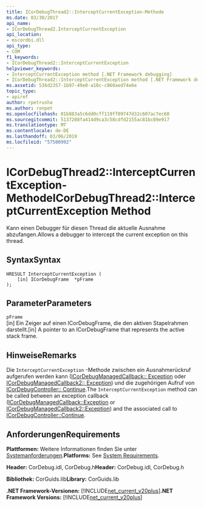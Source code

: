 ```yaml
---
title: ICorDebugThread2::InterceptCurrentException-Methode
ms.date: 03/30/2017
api_name:
- ICorDebugThread2.InterceptCurrentException
api_location:
- mscordbi.dll
api_type:
- COM
f1_keywords:
- ICorDebugThread2::InterceptCurrentException
helpviewer_keywords:
- InterceptCurrentException method [.NET Framework debugging]
- ICorDebugThread2::InterceptCurrentException method [.NET Framework debugging]
ms.assetid: 536d2357-1b97-49e0-a10c-c860aed74e6e
topic_type:
- apiref
author: rpetrusha
ms.author: ronpet
ms.openlocfilehash: 01b883a5c6dd0cff119ff09747d32c607ac7ec60
ms.sourcegitcommit: 5137208fa414d9ca3c58cdfd2155ac81bc89e917
ms.translationtype: MT
ms.contentlocale: de-DE
ms.lasthandoff: 03/06/2019
ms.locfileid: "57500992"
---
```

# <a name="icordebugthread2interceptcurrentexception-method"></a><span data-ttu-id="016fc-102">ICorDebugThread2::InterceptCurrentException-Methode</span><span class="sxs-lookup"><span data-stu-id="016fc-102">ICorDebugThread2::InterceptCurrentException Method</span></span>
<span data-ttu-id="016fc-103">Kann einen Debugger für diesen Thread die aktuelle Ausnahme abzufangen.</span><span class="sxs-lookup"><span data-stu-id="016fc-103">Allows a debugger to intercept the current exception on this thread.</span></span>  
  
## <a name="syntax"></a><span data-ttu-id="016fc-104">Syntax</span><span class="sxs-lookup"><span data-stu-id="016fc-104">Syntax</span></span>  
  
```  
HRESULT InterceptCurrentException (  
    [in] ICorDebugFrame  *pFrame  
);  
```  
  
## <a name="parameters"></a><span data-ttu-id="016fc-105">Parameter</span><span class="sxs-lookup"><span data-stu-id="016fc-105">Parameters</span></span>  
 `pFrame`  
 <span data-ttu-id="016fc-106">[in] Ein Zeiger auf einen ICorDebugFrame, die den aktiven Stapelrahmen darstellt.</span><span class="sxs-lookup"><span data-stu-id="016fc-106">[in] A pointer to an ICorDebugFrame that represents the active stack frame.</span></span>  
  
## <a name="remarks"></a><span data-ttu-id="016fc-107">Hinweise</span><span class="sxs-lookup"><span data-stu-id="016fc-107">Remarks</span></span>  
 <span data-ttu-id="016fc-108">Die `InterceptCurrentException` -Methode zwischen ein Ausnahmerückruf aufgerufen werden kann ([ICorDebugManagedCallback:: Exception](../../../../docs/framework/unmanaged-api/debugging/icordebugmanagedcallback-exception-method.md) oder [ICorDebugManagedCallback2:: Exception](../../../../docs/framework/unmanaged-api/debugging/icordebugmanagedcallback2-exception-method.md)) und die zugehörigen Aufruf von [ICorDebugController:: Continue](../../../../docs/framework/unmanaged-api/debugging/icordebugcontroller-continue-method.md).</span><span class="sxs-lookup"><span data-stu-id="016fc-108">The `InterceptCurrentException` method can be called between an exception callback ([ICorDebugManagedCallback::Exception](../../../../docs/framework/unmanaged-api/debugging/icordebugmanagedcallback-exception-method.md) or [ICorDebugManagedCallback2::Exception](../../../../docs/framework/unmanaged-api/debugging/icordebugmanagedcallback2-exception-method.md)) and the associated call to [ICorDebugController::Continue](../../../../docs/framework/unmanaged-api/debugging/icordebugcontroller-continue-method.md).</span></span>  
  
## <a name="requirements"></a><span data-ttu-id="016fc-109">Anforderungen</span><span class="sxs-lookup"><span data-stu-id="016fc-109">Requirements</span></span>  
 <span data-ttu-id="016fc-110">**Plattformen:** Weitere Informationen finden Sie unter [Systemanforderungen](../../../../docs/framework/get-started/system-requirements.md).</span><span class="sxs-lookup"><span data-stu-id="016fc-110">**Platforms:** See [System Requirements](../../../../docs/framework/get-started/system-requirements.md).</span></span>  
  
 <span data-ttu-id="016fc-111">**Header:** CorDebug.idl, CorDebug.h</span><span class="sxs-lookup"><span data-stu-id="016fc-111">**Header:** CorDebug.idl, CorDebug.h</span></span>  
  
 <span data-ttu-id="016fc-112">**Bibliothek:** CorGuids.lib</span><span class="sxs-lookup"><span data-stu-id="016fc-112">**Library:** CorGuids.lib</span></span>  
  
 <span data-ttu-id="016fc-113">**.NET Framework-Versionen:** [!INCLUDE[net_current_v20plus](../../../../includes/net-current-v20plus-md.md)]</span><span class="sxs-lookup"><span data-stu-id="016fc-113">**.NET Framework Versions:** [!INCLUDE[net_current_v20plus](../../../../includes/net-current-v20plus-md.md)]</span></span>
